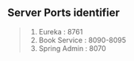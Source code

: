 ## Server Ports identifier ##
> 1. Eureka           : 8761
> 3. Book Service     : 8090-8095
> 4. Spring Admin     : 8070
